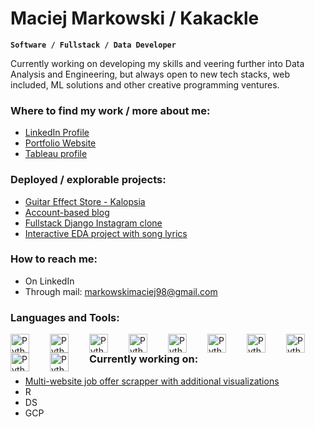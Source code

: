 # Maciej Markowski / Kakackle

**`Software / Fullstack / Data Developer`**

Currently working on developing my skills and veering further into Data Analysis and Engineering, but always open to new tech stacks, web included, ML solutions and other creative programming ventures.

### Where to find my work / more about me:
* [LinkedIn Profile](https://www.linkedin.com/in/maciej-markowski-98-/)
* [Portfolio Website](https://mmarkowski.vercel.app/)
* [Tableau profile](https://public.tableau.com/app/profile/maciej.m5728/vizzes)

### Deployed / explorable projects:
* [Guitar Effect Store - Kalopsia](https://django-vue-sklep.onrender.com/)
* [Account-based blog](https://vue-blog-front.netlify.app/)
* [Fullstack Django Instagram clone](https://django-insta.onrender.com/)
* [Interactive EDA project with song lyrics](https://lyrics-analysis.onrender.com/)

### How to reach me:
* On LinkedIn
* Through mail: markowskimaciej98@gmail.com

### Languages and Tools:

<img align="left" alt="Python" width="30px" style="padding-right:30px;" src="https://cdn.jsdelivr.net/gh/devicons/devicon@latest/icons/python/python-original.svg" />
<img align="left" alt="Python" width="30px" style="padding-right:30px;" src="https://cdn.jsdelivr.net/gh/devicons/devicon@latest/icons/vuejs/vuejs-original.svg" />
<img align="left" alt="Python" width="30px" style="padding-right:30px;" src="https://cdn.jsdelivr.net/gh/devicons/devicon@latest/icons/django/django-plain-wordmark.svg" />
<img align="left" alt="Python" width="30px" style="padding-right:30px;" src="https://cdn.jsdelivr.net/gh/devicons/devicon@latest/icons/djangorest/djangorest-original.svg" />
<img align="left" alt="Python" width="30px" style="padding-right:30px;" src="https://cdn.jsdelivr.net/gh/devicons/devicon@latest/icons/pandas/pandas-original-wordmark.svg" />
<img align="left" alt="Python" width="30px" style="padding-right:30px;" src="https://cdn.jsdelivr.net/gh/devicons/devicon@latest/icons/react/react-original.svg" />
<img align="left" alt="Python" width="30px" style="padding-right:30px;" src="https://cdn.jsdelivr.net/gh/devicons/devicon@latest/icons/postgresql/postgresql-original.svg" />
<img align="left" alt="Python" width="30px" style="padding-right:30px;" src="https://cdn.jsdelivr.net/gh/devicons/devicon@latest/icons/figma/figma-original.svg" />
<img align="left" alt="Python" width="30px" style="padding-right:30px;" src="https://cdn.jsdelivr.net/gh/devicons/devicon@latest/icons/googlecloud/googlecloud-original.svg" />
<img align="left" alt="Python" width="30px" style="padding-right:30px;" src="https://cdn.jsdelivr.net/gh/devicons/devicon@latest/icons/r/r-original.svg" /> 

#
### Currently working on:
* [Multi-website job offer scrapper with additional visualizations](https://github.com/Kakackle/python_scrapers_etc)
* R
* DS
* GCP
